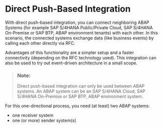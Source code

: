 <!-- loioc529112da2a04f6098847446af8aaf2e -->

# Direct Push-Based Integration

With direct push-based integration, you can connect neighboring ABAP Systems \(for example SAP S/4HANA Public/Private Cloud, SAP S/4HANA On-Premise or SAP BTP, ABAP environment tenants\) with each other. In this scenario, the connected systems exchange data \(like business events\) by calling each other directly via RFC.

Advantages of this functionality are a simpler setup and a faster connectivity \(depending on the RFC technology used\). This integration can also be used to try out event-driven architecture in a small scope.

> ### Note:  
> Direct push-based integration can only be used between ABAP systems. An ABAP system can be an SAP S/4HANA Cloud, SAP S/4HANA On-Premise or SAP BTP, ABAP environment system.

For this one-directional process, you need \(at least\) two ABAP systems:

-   one receiver system
-   one \(or more\) sender system\(s\)

